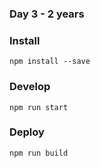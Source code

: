 ### Day 3 - 2 years


### Install
`npm install --save`

### Develop
`npm run start`

### Deploy
`npm run build`

